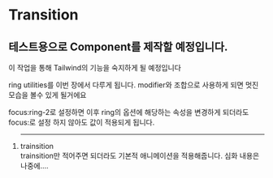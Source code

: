 # Transition

## 테스트용으로 Component를 제작할 예정입니다.
이 작업을 통해 Tailwind의 기능을 숙지하게 될 예정입니다

ring utilities를 이번 장에서 다루게 됩니다.
modifier와 조합으로 사용하게 되면 멋진 모습을 볼수 있게 될거에요

focus:ring-2로 설정하면 이후 ring의 옵션에 해당하는 속성을 변경하게 되더라도 
focus:로 설정 하지 않아도 값이 적용되게 됩니다.

<ol>

---
<li>trainsition</li>
trainsition만 적어주면 되더라도 기본적 애니메이션을 적용해줍니다.
심화 내용은 나중에....

</ol>

